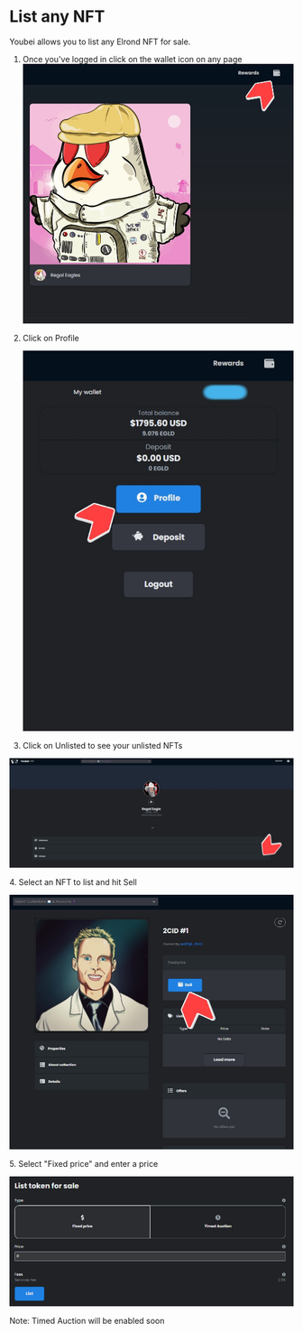 # List any NFT

Youbei allows you to list any Elrond NFT for sale.&#x20;

1. Once you've logged in click on the wallet icon on any page ![](<../.gitbook/assets/5Screenshot 2022-03-27 204431.jpg>)
2.  Click on Profile

    ![](<../.gitbook/assets/6Screenshot 2022-03-27 204838.jpg>)
3. Click on Unlisted to see your unlisted NFTs

![](<../.gitbook/assets/9Screenshot 2022-03-27 210230.jpg>)

4\. Select an NFT to list and hit Sell

![](<../.gitbook/assets/10Screenshot 2022-03-27 210444.jpg>)

5\. Select "Fixed price" and enter a price

![](<../.gitbook/assets/image (4) (1).png>)

Note: Timed Auction will be enabled soon
